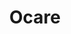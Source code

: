 ---
id: 1
title: "Ocare"
description: "Application designed for people with OCD, to help them manage compulsions,work with their triggers and much more..."
image: "/img/ocare.png"
label: "Shipped"
---